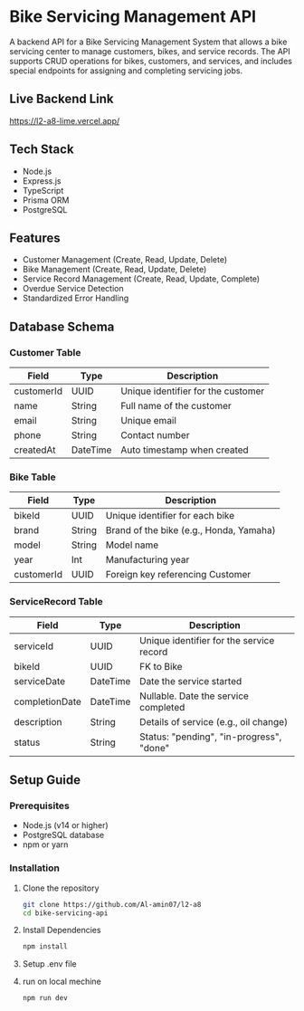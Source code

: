 # Bike Servicing Management API

A backend API for a Bike Servicing Management System that allows a bike servicing center to manage customers, bikes, and service records. The API supports CRUD operations for bikes, customers, and services, and includes special endpoints for assigning and completing servicing jobs.

## Live Backend Link

https://l2-a8-lime.vercel.app/

## Tech Stack

- Node.js
- Express.js
- TypeScript
- Prisma ORM
- PostgreSQL

## Features

- Customer Management (Create, Read, Update, Delete)
- Bike Management (Create, Read, Update, Delete)
- Service Record Management (Create, Read, Update, Complete)
- Overdue Service Detection
- Standardized Error Handling

## Database Schema

### Customer Table
| Field | Type | Description |
|-------|------|-------------|
| customerId | UUID | Unique identifier for the customer |
| name | String | Full name of the customer |
| email | String | Unique email |
| phone | String | Contact number |
| createdAt | DateTime | Auto timestamp when created |

### Bike Table
| Field | Type | Description |
|-------|------|-------------|
| bikeId | UUID | Unique identifier for each bike |
| brand | String | Brand of the bike (e.g., Honda, Yamaha) |
| model | String | Model name |
| year | Int | Manufacturing year |
| customerId | UUID | Foreign key referencing Customer |

### ServiceRecord Table
| Field | Type | Description |
|-------|------|-------------|
| serviceId | UUID | Unique identifier for the service record |
| bikeId | UUID | FK to Bike |
| serviceDate | DateTime | Date the service started |
| completionDate | DateTime | Nullable. Date the service completed |
| description | String | Details of service (e.g., oil change) |
| status | String | Status: "pending", "in-progress", "done" |

## Setup Guide

### Prerequisites
- Node.js (v14 or higher)
- PostgreSQL database
- npm or yarn

### Installation

1. Clone the repository
   ```bash
   git clone https://github.com/Al-amin07/l2-a8
   cd bike-servicing-api
   
2. Install Dependencies
   ```bash
   npm install
   
3. Setup .env file
   
4. run on local mechine
   ```bash
   npm run dev
